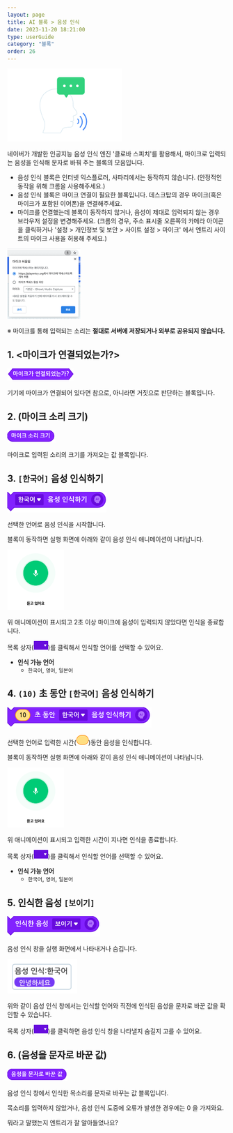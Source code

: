 ```yaml
---
layout: page
title: AI 블록 > 음성 인식
date: 2023-11-20 18:21:00
type: userGuide
category: "블록"
order: 26
---
```


![stt](images/card/stt.png)

네이버가 개발한 인공지능 음성 인식 엔진 '클로바 스피치'를 활용해서, 마이크로 입력되는 음성을 인식해 문자로 바꿔 주는 블록의 모음입니다.
+ 음성 인식 블록은 인터넷 익스플로러, 사파리에서는 동작하지 않습니다.
(안정적인 동작을 위해 크롬을 사용해주세요.)
+ 음성 인식 블록은 마이크 연결이 필요한 블록입니다. 데스크탑의 경우 마이크(혹은 마이크가 포함된 이어폰)을 연결해주세요.
+ 마이크를 연결했는데 블록이 동작하지 않거나, 음성이 제대로 입력되지 않는 경우 브라우저 설정을 변경해주세요.
(크롬의 경우, 주소 표시줄 오른쪽의 카메라 아이콘을 클릭하거나 '설정 > 개인정보 및 보안 > 사이트 설정 > 마이크' 에서 엔트리 사이트의 마이크 사용을 허용해 주세요.)

<img src="images/window/mic-access.png" alt="mic-access" style="zoom: 50%;" />    

※ 마이크를 통해 입력되는 소리는 **절대로 서버에 저장되거나 외부로 공유되지 않습니다.**



## 1. <마이크가 연결되었는가?>

![block-ai-tts](images/block-ai-tts-01.png)

기기에 마이크가 연결되어 있다면 참으로, 아니라면 거짓으로 판단하는 블록입니다.



## 2. (마이크 소리 크기)

![block-ai-tts](images/block-ai-tts-02.png)

마이크로 입력된 소리의 크기를 가져오는 값 블록입니다.



## 3. `[한국어]` 음성 인식하기

![block-ai-tts](images/block-ai-tts-03.png)

선택한 언어로 음성 인식을 시작합니다.

블록이 동작하면 실행 화면에 아래와 같이 음성 인식 애니메이션이 나타납니다.

<img src="images/window/input-voice.png" alt="input-voice" style="zoom:50%;" />

위 애니메이션이 표시되고 2초 이상 마이크에 음성이 입력되지 않았다면 인식을 종료합니다. 

목록 상자(<img src="images/icon/dropdown-ai.png" style="zoom:50%;" />)를 클릭해서 인식할 언어를 선택할 수 있어요.
+ **인식 가능 언어**
  + `한국어`, `영어`, `일본어`



## 4. `(10)` 초 동안 `[한국어]` 음성 인식하기

![block-ai-tts](images/block-ai-tts-04.png)

선택한 언어로 입력한 시간(<img src="images/icon/value.png" alt="value" style="zoom:50%;" />)동안 음성을 인식합니다.

블록이 동작하면 실행 화면에 아래와 같이 음성 인식 애니메이션이 나타납니다.

<img src="images/window/input-voice.png" alt="input-voice" style="zoom:50%;" />

위 애니메이션이 표시되고 입력한 시간이 지나면 인식을 종료합니다.

목록 상자(<img src="images/icon/dropdown-ai.png" style="zoom:50%;" />)를 클릭해서 인식할 언어를 선택할 수 있어요.
+ **인식 가능 언어**
  + `한국어`, `영어`, `일본어`



## 5. 인식한 음성 `[보이기]`

![block-ai-tts](images/block-ai-tts-05.png)

음성 인식 창을 실행 화면에서 나타내거나 숨깁니다.

<img src="images/window/speech.png" style="zoom:50%;" />

위와 같이 음성 인식 창에서는 인식할 언어와 직전에 인식된 음성을 문자로 바꾼 값을 확인할 수 있습니다.

목록 상자(<img src="images/icon/dropdown-ai.png" style="zoom:50%;" />)를 클릭하면 음성 인식 창을 나타낼지 숨길지 고를 수 있어요.



## 6. (음성을 문자로 바꾼 값)

![block-ai-tts](images/block-ai-tts-06.png)

음성 인식 창에서 인식한 목소리를 문자로 바꾸는 값 블록입니다.

목소리를 입력하지 않았거나, 음성 인식 도중에 오류가 발생한 경우에는 0 을 가져와요.

뭐라고 말했는지 엔트리가 잘 알아들었나요?


